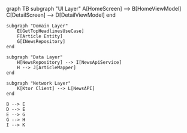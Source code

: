 graph TB
    subgraph "UI Layer"
        A[HomeScreen] --> B[HomeViewModel]
        C[DetailScreen] --> D[DetailViewModel]
    end

    subgraph "Domain Layer"
        E[GetTopHeadlinesUseCase]
        F[Article Entity]
        G[INewsRepository]
    end

    subgraph "Data Layer"
        H[NewsRepository] --> I[NewsApiService]
        H --> J[ArticleMapper]
    end

    subgraph "Network Layer"
        K[Ktor Client] --> L[NewsAPI]
    end

    B --> E
    D --> E
    E --> G
    G --> H
    I --> K